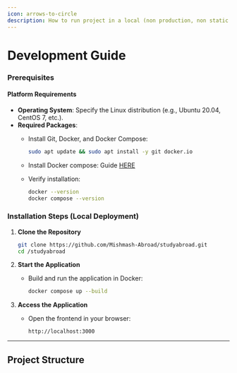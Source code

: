```yaml
---
icon: arrows-to-circle
description: How to run project in a local (non production, non static ) deployment.
---
```


# Development Guide



### Prerequisites

#### Platform Requirements

* **Operating System**: Specify the Linux distribution (e.g., Ubuntu 20.04, CentOS 7, etc.).
* **Required Packages**:
  *   Install Git, Docker, and Docker Compose:

      ```bash
      sudo apt update && sudo apt install -y git docker.io
      ```
  * Install Docker compose: Guide [HERE](https://docs.docker.com/engine/install/ubuntu/#install-using-the-repository)
  *   Verify installation:

      ```bash
      docker --version
      docker compose --version
      ```

### Installation Steps (Local Deployment)

1.  **Clone the Repository**

    ```bash
    git clone https://github.com/Mishmash-Abroad/studyabroad.git
    cd /studyabroad
    ```



1. **Start the Application**
   *   Build and run the application in Docker:

       ```bash
       docker compose up --build
       ```
2. **Access the Application**
   *   Open the frontend in your browser:

       ```
       http://localhost:3000
       ```

***

## Project Structure



